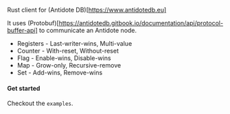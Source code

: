 Rust client for (Antidote DB)[https://www.antidotedb.eu] 

It uses (Protobuf)[https://antidotedb.gitbook.io/documentation/api/protocol-buffer-api] to communicate an Antidote node.

+ Registers - Last-writer-wins, Multi-value
+ Counter - With-reset, Without-reset
+ Flag - Enable-wins, Disable-wins
+ Map - Grow-only, Recursive-remove
+ Set - Add-wins, Remove-wins

#### Get started
Checkout the `examples`.
